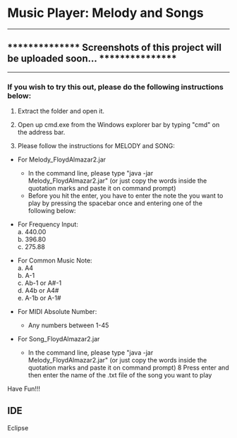 # Music Player: Melody and Songs

**************************************************************************************
## **************  Screenshots of this project will be uploaded soon... ***************
**************************************************************************************
### If you wish to try this out, please do the following instructions below:

1. Extract the folder and open it.
2. Open up cmd.exe from the Windows explorer bar by typing "cmd" on the address bar. 

3. Please follow the instructions for MELODY and SONG:  

* For Melody_FloydAlmazar2.jar
  * In the command line, please type "java -jar Melody_FloydAlmazar2.jar" (or just copy the words inside the quotation marks and paste it on command prompt)
  * Before you hit the enter, you have to enter the note the you want to play by pressing the spacebar once and entering one of the following below:  

* For Frequency Input:  
  a. 440.00  
  b. 396.80  
  c. 275.88  

* For Common Music Note:  
  a. A4  
  b. A-1  
  c. Ab-1 or A#-1  
  d. A4b or A4#  
  e. A-1b or A-1#  

* For MIDI Absolute Number:  
  * Any numbers between 1-45  

* For Song_FloydAlmazar2.jar  
  * In the command line, please type "java -jar Melody_FloydAlmazar2.jar" (or just copy the words inside the quotation marks and paste it on command prompt)
8 Press enter and then enter the name of the .txt file of the song you want to play

Have Fun!!!

## IDE
Eclipse
